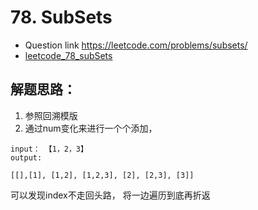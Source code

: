 # 78. SubSets
* Question link https://leetcode.com/problems/subsets/
* [leetcode_78_subSets](./leetcode_78_subSets.py) <br>

## 解题思路：

1. 参照回溯模版
2. 通过num变化来进行一个个添加，

```
input： 【1，2，3】
output: 

[[],[1], [1,2], [1,2,3], [2], [2,3], [3]]

```

可以发现index不走回头路， 将一边遍历到底再折返


